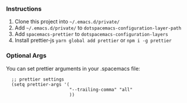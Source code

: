 ### Instructions 
1. Clone this project into `~/.emacs.d/private/`
2. Add `~/.emacs.d/private/` to `dotspacemacs-configuration-layer-path`
3. Add `spacemacs-prettier` to `dotspacemacs-configuration-layers`
4. Install prettier-js `yarn global add prettier` or `npm i -g prettier`

### Optional Args
You can set prettier arguments in your .spacemacs file:

```elisp
  ;; prettier settings
  (setq prettier-args '(
                        "--trailing-comma" "all"
                        ))
```                        
                        
  
